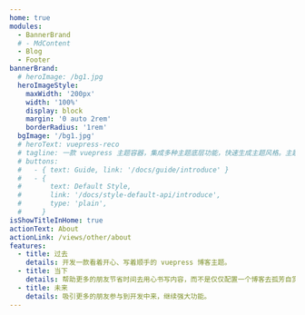 ```yaml
---
home: true
modules:
  - BannerBrand
  # - MdContent
  - Blog
  - Footer
bannerBrand:
  # heroImage: /bg1.jpg
  heroImageStyle:
    maxWidth: '200px'
    width: '100%'
    display: block
    margin: '0 auto 2rem'
    borderRadius: '1rem'
  bgImage: '/bg1.jpg'
  # heroText: vuepress-reco
  # tagline: 一款 vuepress 主题容器，集成多种主题底层功能，快速生成主题风格。主题 2.0 的默认风格是原主题 1.0 迁移而来，更多风格正在路上，敬请期待。
  # buttons:
  #   - { text: Guide, link: '/docs/guide/introduce' }
  #   - {
  #       text: Default Style,
  #       link: '/docs/style-default-api/introduce',
  #       type: 'plain',
  #     }
isShowTitleInHome: true
actionText: About
actionLink: /views/other/about
features:
  - title: 过去
    details: 开发一款看着开心、写着顺手的 vuepress 博客主题。
  - title: 当下
    details: 帮助更多的朋友节省时间去用心书写内容，而不是仅仅配置一个博客去孤芳自赏。
  - title: 未来
    details: 吸引更多的朋友参与到开发中来，继续强大功能。
---
```


